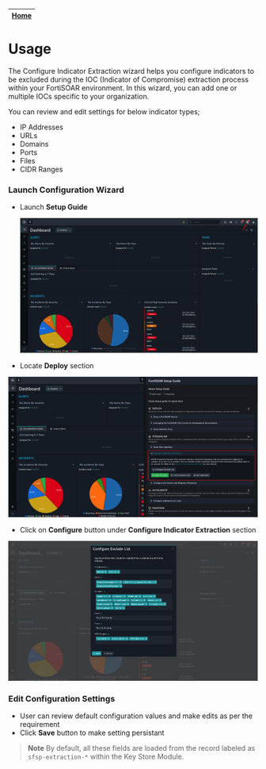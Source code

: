 
| [Home](../README.md) |
|--------------------------------------------|

# Usage

The Configure Indicator Extraction wizard helps you configure indicators to be excluded during the IOC (Indicator of Compromise) extraction process within your FortiSOAR environment. In this wizard, you can add one or multiple IOCs specific to your organization.

You can review and edit settings for below indicator types;
- IP Addresses
- URLs
- Domains
- Ports
- Files
- CIDR Ranges


### Launch Configuration Wizard
- Launch **Setup Guide**
  
  ![setup-guide-launch-point](../docs/res/setup-guide-launch-point.png)
  
- Locate **Deploy** section

![setup-guide-launch-point](../docs/res/setup-guide-indicator-extraction-section.png)
  
- Click on **Configure** button under **Configure Indicator Extraction** section
  
![setup-guide-launch-point](../docs/res/indicator-extraction-settings-page.png)


### Edit Configuration Settings
- User can review default configuration values and make edits as per the requirement
- Click **Save** button to make setting persistant


>**Note** By default, all these fields are loaded from the record labeled as `sfsp-extraction-*` within the Key Store Module.
